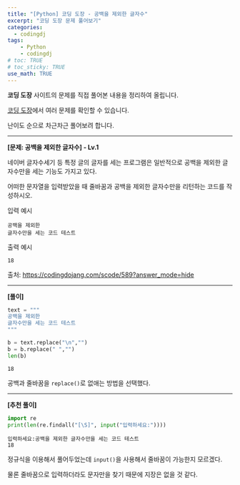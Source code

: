 ```yaml
---
title: "[Python] 코딩 도장 - 공백을 제외한 글자수"
excerpt: "코딩 도장 문제 풀어보기"
categories: 
  - codingdj
tags: 
    - Python
    - codingdj
# toc: TRUE
# toc_sticky: TRUE
use_math: TRUE
---
```


**코딩 도장** 사이트의 문제를 직접 풀어본 내용을 정리하여 올립니다.

[코딩 도장](https://codingdojang.com/)에서 여러 문제를 확인할 수 있습니다.

난이도 순으로 차근차근 풀어보려 합니다.

---

**[문제: 공백을 제외한 글자수] - Lv.1**

네이버 글자수세기 등 특정 글의 글자를 세는 프로그램은 일반적으로 공백을 제외한 글자수만을 세는 기능도 가지고 있다.

어떠한 문자열을 입력받았을 때 줄바꿈과 공백을 제외한 글자수만을 리턴하는 코드를 작성하시오.

입력 예시

```
공백을 제외한
글자수만을 세는 코드 테스트
```

출력 예시

```
18
```

출처: <https://codingdojang.com/scode/589?answer_mode=hide>

---

**[풀이]**


```python
text = """
공백을 제외한
글자수만을 세는 코드 테스트
"""

b = text.replace("\n","")
b = b.replace(" ","")
len(b)
```




    18



공백과 줄바꿈을 `replace()`로 없애는 방법을 선택했다.

---

**[추천 풀이]**


```python
import re
print(len(re.findall("[\S]", input("입력하세요:"))))
```

    입력하세요:공백을 제외한 글자수만을 세는 코드 테스트
    18
    

정규식을 이용해서 풀어두었는데 `input()`을 사용해서 줄바꿈이 가능한지 모르겠다.

물론 줄바꿈으로 입력하더라도 문자만을 찾기 때문에 지장은 없을 것 같다.
